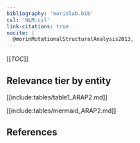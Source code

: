 ```yaml
---
bibliography: 'morinlab.bib'
csl: 'NLM.csl'
link-citations: true
nocite: |
  @morinMutationalStructuralAnalysis2013, 
---
```


[[_TOC_]]




## Relevance tier by entity

[[include:tables/table1_ARAP2.md]]





[[include:tables/mermaid_ARAP2.md]]

## References



